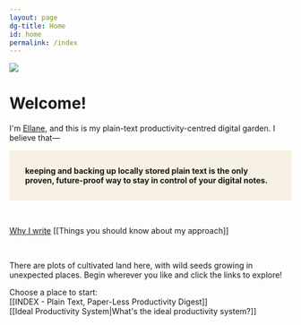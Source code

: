 ```yaml
---
layout: page
dg-title: Home
id: home
permalink: /index
---
```


<img src="/assets/img 20220531165257.png">

# Welcome!
I'm [Ellane](https://medium.com/@miscellaneplans/about), and this is my plain-text productivity-centred digital garden. I believe that—
<p style="padding: 2em 2em; background: #f6f1e3; border-radius: 4px;">
<span style="font-weight: bold">keeping and backing up locally stored plain text is the only proven, future-proof way to stay in control of your digital notes.</span></p>
<br>

[Why I write](obsidian://open?vault=PLAINTEXTPAPER-LESS_GH&file=Paper-Less%2F_notes%2FWhy%20I%20write)
[[Things you should know about my approach]]  

<br>

There are plots of cultivated land here, with wild seeds growing in unexpected places. Begin wherever you like and click the links to explore! <br>

Choose a place to start: <br>
[[INDEX - Plain Text, Paper-Less Productivity Digest]]  
[[Ideal Productivity System|What's the ideal productivity system?]]

<style>
  .wrapper {
    max-width: 46em;
  }
</style>
